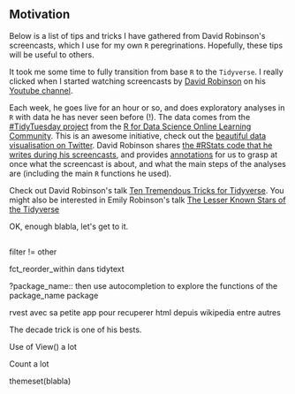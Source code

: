 ## Motivation

Below is a list of tips and tricks I have gathered from David Robinson's screencasts, which I use for my own `R` peregrinations. Hopefully, these tips will be useful to others.

It took me some time to fully transition from base `R` to the `Tidyverse`. I really clicked when I started watching screencasts by [David Robinson](http://varianceexplained.org/) on his [Youtube channel](https://www.youtube.com/user/safe4democracy/featured). 

Each week, he goes live for an hour or so, and does exploratory analyses in `R` with data he has never seen before (!). The data comes from the [#TidyTuesday project](https://github.com/rfordatascience/tidytuesday) from the [R for Data Science Online Learning Community](https://www.rfordatasci.com/). This is an awesome initiative, check out the [beautiful data visualisation on Twitter](https://twitter.com/hashtag/tidytuesday). 
David Robinson shares [the #RStats code that he writes during his screencasts](https://github.com/dgrtwo/data-screencasts), and provides [annotations](https://github.com/dgrtwo/data-screencasts/tree/master/screencast-annotations) for us to grasp at once what the screencast is about, and what the main steps of the analyses are (including the main `R` functions he used).     

Check out David Robinson's talk [Ten Tremendous Tricks for Tidyverse](https://www.youtube.com/watch?v=NDHSBUN_rVU). You might also be interested in Emily Robinson's talk [The Lesser Known Stars of the Tidyverse](https://www.youtube.com/watch?v=ax4LXQ5t38k)

OK, enough blabla, let's get to it. 

## 

filter != other

fct_reorder_within dans tidytext

?package_name:: then use autocompletion to explore the functions of the package_name package

rvest avec sa petite app pour recuperer html depuis wikipedia entre autres

The decade trick is one of his bests.

Use of View() a lot

Count a lot

themeset(blabla)


